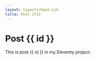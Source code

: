 ```yaml
---
layout: layouts/base.njk
title: Post 2731
---
```


# Post {{ id }}

This is post {{ id }} in my Eleventy project.
